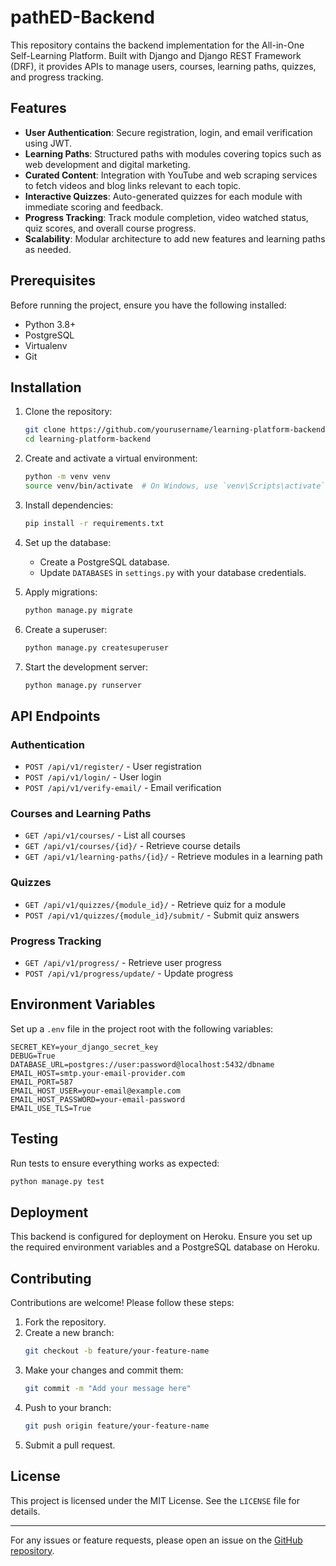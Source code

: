 # pathED-Backend

This repository contains the backend implementation for the All-in-One Self-Learning Platform. Built with Django and Django REST Framework (DRF), it provides APIs to manage users, courses, learning paths, quizzes, and progress tracking.

## Features

- **User Authentication**: Secure registration, login, and email verification using JWT.
- **Learning Paths**: Structured paths with modules covering topics such as web development and digital marketing.
- **Curated Content**: Integration with YouTube and web scraping services to fetch videos and blog links relevant to each topic.
- **Interactive Quizzes**: Auto-generated quizzes for each module with immediate scoring and feedback.
- **Progress Tracking**: Track module completion, video watched status, quiz scores, and overall course progress.
- **Scalability**: Modular architecture to add new features and learning paths as needed.

## Prerequisites

Before running the project, ensure you have the following installed:

- Python 3.8+
- PostgreSQL
- Virtualenv
- Git

## Installation

1. Clone the repository:
   ```bash
   git clone https://github.com/yourusername/learning-platform-backend.git
   cd learning-platform-backend
   ```

2. Create and activate a virtual environment:
   ```bash
   python -m venv venv
   source venv/bin/activate  # On Windows, use `venv\Scripts\activate`
   ```

3. Install dependencies:
   ```bash
   pip install -r requirements.txt
   ```

4. Set up the database:
   - Create a PostgreSQL database.
   - Update `DATABASES` in `settings.py` with your database credentials.

5. Apply migrations:
   ```bash
   python manage.py migrate
   ```

6. Create a superuser:
   ```bash
   python manage.py createsuperuser
   ```

7. Start the development server:
   ```bash
   python manage.py runserver
   ```

## API Endpoints

### Authentication
- `POST /api/v1/register/` - User registration
- `POST /api/v1/login/` - User login
- `POST /api/v1/verify-email/` - Email verification

### Courses and Learning Paths
- `GET /api/v1/courses/` - List all courses
- `GET /api/v1/courses/{id}/` - Retrieve course details
- `GET /api/v1/learning-paths/{id}/` - Retrieve modules in a learning path

### Quizzes
- `GET /api/v1/quizzes/{module_id}/` - Retrieve quiz for a module
- `POST /api/v1/quizzes/{module_id}/submit/` - Submit quiz answers

### Progress Tracking
- `GET /api/v1/progress/` - Retrieve user progress
- `POST /api/v1/progress/update/` - Update progress

## Environment Variables

Set up a `.env` file in the project root with the following variables:

```env
SECRET_KEY=your_django_secret_key
DEBUG=True
DATABASE_URL=postgres://user:password@localhost:5432/dbname
EMAIL_HOST=smtp.your-email-provider.com
EMAIL_PORT=587
EMAIL_HOST_USER=your-email@example.com
EMAIL_HOST_PASSWORD=your-email-password
EMAIL_USE_TLS=True
```

## Testing

Run tests to ensure everything works as expected:
```bash
python manage.py test
```

## Deployment

This backend is configured for deployment on Heroku. Ensure you set up the required environment variables and a PostgreSQL database on Heroku.

## Contributing

Contributions are welcome! Please follow these steps:

1. Fork the repository.
2. Create a new branch:
   ```bash
   git checkout -b feature/your-feature-name
   ```
3. Make your changes and commit them:
   ```bash
   git commit -m "Add your message here"
   ```
4. Push to your branch:
   ```bash
   git push origin feature/your-feature-name
   ```
5. Submit a pull request.

## License

This project is licensed under the MIT License. See the `LICENSE` file for details.

---

For any issues or feature requests, please open an issue on the [GitHub repository](https://github.com/oluseyemichael/learning-platform-backend).
